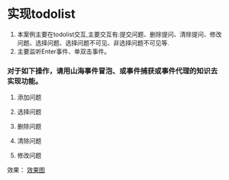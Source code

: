 #   实现todolist
1. 本案例主要在todolist交互,主要交互有:提交问题、删除提问、清除提问、修改问题、选择问题、选择问题不可见、非选择问题不可见等.
2. 主要监听Enter事件、单双击事件。  

### 对于如下操作，请用山海事件冒泡、或事件捕获或事件代理的知识去实现功能。

  
1. 添加问题 
  
2. 选择问题 
  
3. 删除问题
  
4. 清除问题
  
5. 修改问题


效果：
[效果图](todolist.png)
  




